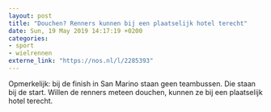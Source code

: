 ```yaml
---
layout: post
title: "Douchen? Renners kunnen bij een plaatselijk hotel terecht"
date: Sun, 19 May 2019 14:17:19 +0200
categories: 
- sport 
- wielrennen 
externe_link: "https://nos.nl/l/2285393"
---
```


Opmerkelijk: bij de finish in San Marino staan geen teambussen. Die staan bij de start. Willen de renners meteen douchen, kunnen ze bij een plaatselijk hotel terecht.

